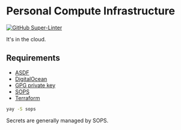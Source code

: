 # Personal Compute Infrastructure

[![GitHub Super-Linter](https://github.com/paulkiernan/paulynomial-infra/workflows/Lint%20Code%20Base/badge.svg)](https://github.com/marketplace/actions/super-linter)

It's in the cloud.

## Requirements

* [ASDF](https://asdf-vm.com/)
* [DigitalOcean](https://www.digitalocean.com/)
* [GPG private key](https://keybase.io/paulkiernan)
* [SOPS](https://github.com/mozilla/sops)
* [Terraform](https://www.terraform.io/)

```bash
yay -S sops
```

Secrets are generally managed by SOPS.
